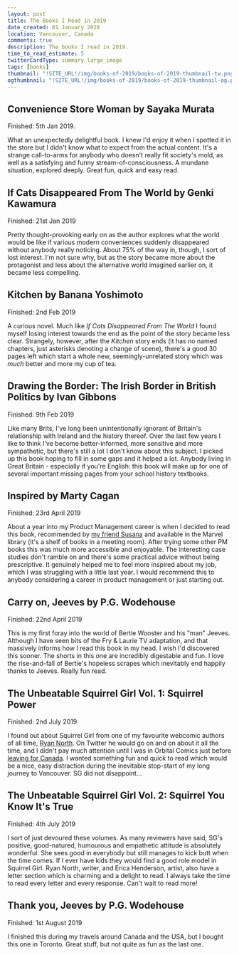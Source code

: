 ```yaml
---
layout: post
title: The Books I Read in 2019
date_created: 01 January 2020
location: Vancouver, Canada
comments: true
description: The books I read in 2019.
time_to_read_estimate: 5
twitterCardType: summary_large_image
tags: [books]
thumbnail: "!SITE_URL!/img/books-of-2019/books-of-2019-thumbnail-tw.png"
ogthumbnail: "!SITE_URL!/img/books-of-2019/books-of-2019-thumbnail-og.png"
---
```


## Convenience Store Woman by Sayaka Murata

Finished: 5th Jan 2019.

What an unexpectedly delightful book. I knew I'd enjoy it when I spotted it in the store but I didn't know what to expect from the actual content. It's a strange call-to-arms for anybody who doesn't really fit society's mold, as well as a satisfying and funny stream-of-consciousness. A mundane situation, explored deeply. Great fun, quick and easy read.

## If Cats Disappeared From The World by Genki Kawamura

Finished: 21st Jan 2019

Pretty thought-provoking early on as the author explores what the world would be like if various modern conveniences suddenly disappeared without anybody really noticing. About 75% of the way in, though, I sort of lost interest. I'm not sure why, but as the story became more about the protagonist and less about the alternative world imagined earlier on, it became less compelling.

## Kitchen by Banana Yoshimoto

Finished: 2nd Feb 2019

A curious novel. Much like _If Cats Disappeared From The World_ I found myself losing interest towards the end as the point of the story became less clear. Strangely, however, after the _Kitchen_ story ends (it has no named chapters, just asterisks denoting a change of scene), there's a good 30 pages left which start a whole new, seemingly-unrelated story which was _much_ better and more my cup of tea.

## Drawing the Border: The Irish Border in British Politics by Ivan Gibbons

Finished: 9th Feb 2019

Like many Brits, I've long been unintentionally ignorant of Britain's relationship with Ireland and the history thereof. Over the last few years I like to think I've become better-informed, more sensitive and more sympathetic, but there's still a lot I don't know about this subject. I picked up this book hoping to fill in some gaps and it helped a lot. Anybody living in Great Britain - especially if you're English: this book will make up for one of several important missing pages from your school history textbooks.

## Inspired by Marty Cagan

Finished: 23rd April 2019

About a year into my Product Management career is when I decided to read this book, recommended by [my friend Susana](https://www.susanavideiralopes.com/) and available in the Marvel library (it's a shelf of books in a meeting room). After trying some other PM books this was much more accessible and enjoyable. The interesting case studies don't ramble on and there's some practical advice without being prescriptive. It genuinely helped me to feel more inspired about my job, which I was struggling with a little last year. I would recommend this to anybody considering a career in product management or just starting out.

## Carry on, Jeeves by P.G. Wodehouse

Finished: 22nd April 2019

This is my first foray into the world of Bertie Wooster and his "man" Jeeves. Although I have seen bits of the Fry & Laurie TV adaptation, and that massively informs how I read this book in my head. I wish I'd discovered this sooner. The shorts in this one are incredibly digestable and fun. I love the rise-and-fall of Bertie's hopeless scrapes which inevitably end happily thanks to Jeeves. Really fun read.

## The Unbeatable Squirrel Girl Vol. 1: Squirrel Power

Finished: 2nd July 2019

I found out about Squirrel Girl from one of my favourite webcomic authors of all time, [Ryan North](https://twitter.com/ryanqnorth). On Twitter he would go on and on about it all the time, and I didn't pay much attention until I was in Orbital Comics just before [leaving for Canada](/blog/canada). I wanted something fun and quick to read which would be a nice, easy distraction during the inevitable stop-start of my long journey to Vancouver. SG did not disappoint...

## The Unbeatable Squirrel Girl Vol. 2: Squirrel You Know It's True

Finished: 4th July 2019

I sort of just devoured these volumes. As many reviewers have said, SG's positive, good-natured, humourous and empathetic attitude is absolutely wonderful. She sees good in everybody but still manages to kick butt when the time comes. If I ever have kids they would find a good role model in Squirrel Girl. Ryan North‎, writer, and ‎Erica Henderson, artist, also have a letter section which is charming and a delight to read. I always take the time to read every letter and every response. Can't wait to read more!

## Thank you, Jeeves by P.G. Wodehouse

Finished: 1st August 2019

I finished this during my travels around Canada and the USA, but I bought this one in Toronto. Great stuff, but not quite as fun as the last one.